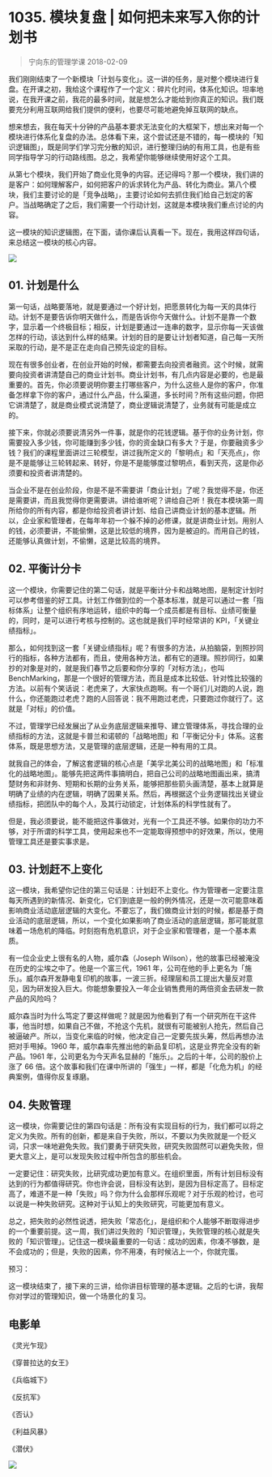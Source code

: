 # 1035. 模块复盘 | 如何把未来写入你的计划书
> 宁向东的管理学课
2018-02-09

我们刚刚结束了一个新模块「计划与变化」。这一讲的任务，是对整个模块进行复盘。在开课之初，我给这个课程作了一个定义：碎片化时间，体系化知识。坦率地说，在我开课之前，我花的最多时间，就是想怎么才能给到你真正的知识。我们既要充分利用互联网给我们提供的便利，也要尽可能地避免掉互联网的缺点。

想来想去，我在每天十分钟的产品基本要求无法变化的大框架下，想出来对每一个模块进行体系化复盘的办法。总体看下来，这个尝试还是不错的，每一模块的「知识逻辑图」，既是同学们学习完分散的知识，进行整理归纳的有用工具，也是有些同学指导学习的行动路线图。总之，我希望你能够继续使用好这个工具。

从第七个模块，我们开始了商业化竞争的内容。还记得吗？那一个模块，我们讲的是客户：如何理解客户，如何把客户的诉求转化为产品、转化为商业。第八个模块，我们主要讨论的是「竞争战略」，主要讨论如何去抓住我们给自己划定的客户。当战略确定了之后，我们需要一个行动计划，这就是本模块我们重点讨论的内容。

这一模块的知识逻辑图，在下面，请你课后认真看一下。现在，我用这样四句话，来总结这一模块的核心内容。

![](https://raw.githubusercontent.com/dalong0514/selfstudy/master/图片链接/宁向东/2019001.jpg)

## 01. 计划是什么

第一句话，战略要落地，就是要通过一个好计划，把愿景转化为每一天的具体行动。计划不是要告诉你明天做什么，而是告诉你今天做什么。计划不是靠一个数字，显示着一个终极目标；相反，计划是要通过一连串的数字，显示你每一天该做怎样的行动，该达到什么样的结果。计划的目的是要让计划者知道，自己每一天所采取的行动，是不是正在走向自己预先设定的目标。

现在有很多创业者，在创业开始的时候，都需要去向投资者融资。这个时候，就需要向投资者讲清楚自己的商业计划书。商业计划书，有几点内容是必要的，也是最重要的。首先，你必须要说明你要主打哪些客户，为什么这些人是你的客户，你准备怎样拿下你的客户，通过什么产品，什么渠道，多长时间？所有这些问题，你把它讲清楚了，就是商业模式说清楚了，商业逻辑说清楚了，业务就有可能是成立的。

接下来，你就必须要说清另外一件事，就是你的花钱逻辑。基于你的业务计划，你需要投入多少钱，你可能赚到多少钱，你的资金缺口有多大？于是，你要融资多少钱？我们的课程里面讲过三轮模型，讲过我所定义的「黎明点」和「天亮点」，你是不是能够让三轮转起来、转好，你是不是能够度过黎明点，看到天亮，这是你必须要和投资者讲清楚的。

当企业不是在创业阶段，你是不是不需要讲「商业计划」了呢？我觉得不是，你还是需要讲，而且我觉得你更需要讲。讲给谁听呢？讲给自己听！我在本模块第一周所给你的所有内容，都是你给投资者讲计划、给自己讲商业计划的基本逻辑。所以，企业家和管理者，在每年年初一个躲不掉的必修课，就是讲商业计划。用别人的钱，必须要讲，不能偷懒，这是比较低的境界，因为是被迫的。而用自己的钱，还能够认真做计划，不偷懒，这是比较高的境界。

## 02. 平衡计分卡

这一个模块，你需要记住的第二句话，就是平衡计分卡和战略地图，是制定计划时可以参考借鉴的好工具。计划工作做到位的一个基本标准，就是可以通过一套「指标体系」让整个组织有序地运转，组织中的每一个成员都是有目标、业绩可衡量的，同时，是可以进行考核与控制的。这也就是我们平时经常讲的 KPI，「关键业绩指标」。

那么，如何找到这一套「关键业绩指标」呢？有很多的方法，从拍脑袋，到照抄同行的指标，各种方法都有，而且，使用各种方法，都有它的道理。照抄同行，如果抄的对象是对的，就是我们春节之后要和你分享的「对标方法」，也叫 BenchMarking，那是一个很好的管理方法，而且是成本比较低、针对性比较强的方法。以前有个笑话说：老虎来了，大家快点跑啊。有一个哥们儿对跑的人说，跑什么，你还能跑过老虎？跑的人回答说：我不用跑过老虎，只要跑过你就行了。这就是「对标」的价值。

不过，管理学已经发展出了从业务底层逻辑来推导、建立管理体系，寻找合理的业绩指标的方法，这就是卡普兰和诺顿的「战略地图」和「平衡记分卡」体系。这套体系，既是思想方法，又是管理的底层逻辑，还是一种有用的工具。

就我自己的体会，了解这套逻辑的核心点是「美孚北美公司的战略地图」和「标准化的战略地图」。能够先把这两件事搞明白，把自己公司的战略地图画出来，搞清楚财务和非财务、短期和长期的业务关系，能够把那些箭头画清楚，基本上就算是明确了业绩的内在逻辑，明确了因果关系。然后，再根据这个业务逻辑找出关键业绩指标，把团队中的每个人，及其行动锁定，计划体系的科学性就有了。

但是，我必须要说，能不能把这件事做对，光有一个工具还不够。如果你的功力不够，对于所谓的科学工具，使用起来也不一定能取得预想中的好效果，所以，使用管理工具还是要实事求是。

## 03. 计划赶不上变化

这一模块，我希望你记住的第三句话是：计划赶不上变化。作为管理者一定要注意每天所遇到的新情况、新变化，它们到底是一般的例外情况，还是一次可能意味着影响商业活动底层逻辑的大变化。不要忘了，我们做商业计划的时候，都是基于商业活动的底层逻辑，所以，一个变化如果影响了商业活动的底层逻辑，那可能就意味着一场危机的降临。时刻抱有危机意识，对于企业家和管理者，是一个基本素质。

有一位企业史上很有名的人物，威尔森（Joseph Wilson），他的故事已经被淹没在历史的尘埃之中了。他是一个富三代，1961 年，公司在他的手上更名为「施乐」。威尔森开发静电复印机的故事，一波三折。经理层和员工提出大量反对意见，因为研发投入巨大。你能想象要投入一年企业销售费用的两倍资金去研发一款产品的风险吗？

威尔森当时为什么笃定了要这样做呢？就是因为他看到了有一个研究所在干这件事，他当时想，如果自己不做，不抢这个先机，就很有可能被别人抢先，然后自己被逼破产。所以，当变化来临的时候，他决定自己一定要先拔头筹，然后再想办法把对手甩掉。1960 年，威尔森率先推出他的新品复印机，这是业界完全没有的新产品。1961 年，公司更名为今天声名显赫的「施乐」。之后的十年，公司的股价上涨了 66 倍。这个故事和我们在课中所讲的「强生」一样，都是「化危为机」的经典案例，值得你反复琢磨。

## 04. 失败管理

这一模块，你需要记住的第四句话是：所有没有实现目标的行为，我们都可以将之定义为失败。所有的创新，都是来自于失败，所以，不要以为失败就是一个贬义词，只求一味地避免失败。我们要勇于研究失败，研究失败固然可以避免失败，但更大意义上，是可以发现失败过程中所包含的那些机会。

一定要记住：研究失败，比研究成功更加有意义。在组织里面，所有计划目标没有达到的行为都值得研究。你也许会说，目标没有达到，是因为目标定高了。目标定高了，难道不是一种「失败」吗？你为什么会那样乐观呢？对于乐观的检讨，也可以说是一种失败研究。这种对于认知上的失败研究，可能更加有意义。

总之，把失败的必然性说透，把失败「常态化」，是组织和个人能够不断取得进步的一个重要前提。这一周，我们讲过失败的「知识管理」，失败管理的核心就是失败的「知识管理」。记住这一模块最重要的一句话：成功的因素，你凑不够数，是不会成功的；但是，失败的因素，你不用凑，有时候沾上一个，你就完蛋。

预习：

这一模块结束了，接下来的三讲，给你讲目标管理的基本逻辑。之后的七讲，我帮你对学过的管理知识，做一个场景化的复习。

## 电影单

《灵光乍现》

《穿普拉达的女王》

《兵临城下》

《反抗军》

《否认》

《利益风暴》

《潜伏》

![](https://raw.githubusercontent.com/dalong0514/selfstudy/master/图片链接/宁向东/2019002.jpg)
